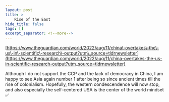 ```yaml
---
layout: post
title: >
    Rise of the East
hide_title: false
tags: []
excerpt_separator: <!--more-->
---
```

[https://www.theguardian.com/world/2022/aug/11/china\-overtakes\-the\-us\-in\-scientific\-research\-output?utm\_source=tldrnewsletter](https://www.theguardian.com/world/2022/aug/11/china-overtakes-the-us-in-scientific-research-output?utm_source=tldrnewsletter)

Although I do not support the CCP and the lack of democracy in China, I am happy to see Asia again number 1 after being so since ancient times till the rise of colonialism. Hopefully, the western condescendence will now stop, and also especially the self\-centered USA is the center of the world mindset ✅